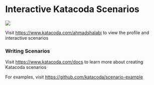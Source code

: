 # Interactive Katacoda Scenarios

[![](http://shields.katacoda.com/katacoda/ahmadshalabi/count.svg)](https://www.katacoda.com/ahmadshalabi "Get your profile on Katacoda.com")

Visit https://www.katacoda.com/ahmadshalabi to view the profile and interactive scenarios

### Writing Scenarios
Visit https://www.katacoda.com/docs to learn more about creating Katacoda scenarios

For examples, visit https://github.com/katacoda/scenario-example
